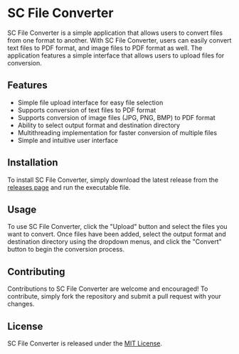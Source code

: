 # SC File Converter

SC File Converter is a simple application that allows users to convert files from one format to another. With SC File Converter, users can easily convert text files to PDF format, and image files to PDF format as well. The application features a simple interface that allows users to upload files for conversion.

## Features

- Simple file upload interface for easy file selection
- Supports conversion of text files to PDF format
- Supports conversion of image files (JPG, PNG, BMP) to PDF format
- Ability to select output format and destination directory
- Multithreading implementation for faster conversion of multiple files
- Simple and intuitive user interface

## Installation

To install SC File Converter, simply download the latest release from the [releases page](https://github.com/username/repo/releases) and run the executable file.

## Usage

To use SC File Converter, click the "Upload" button and select the files you want to convert. Once files have been added, select the output format and destination directory using the dropdown menus, and click the "Convert" button to begin the conversion process.

## Contributing

Contributions to SC File Converter are welcome and encouraged! To contribute, simply fork the repository and submit a pull request with your changes.

## License

SC File Converter is released under the [MIT License](https://opensource.org/licenses/MIT).
